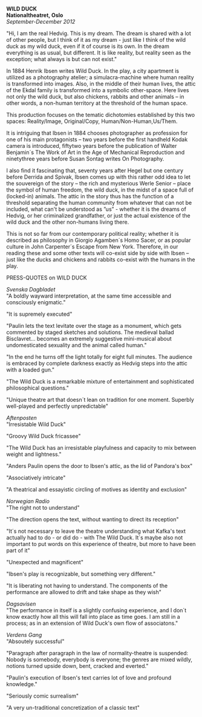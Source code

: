**WILD DUCK**  
**Nationaltheatret, Oslo**  
*September-December 2012*

"Hi, I am the real Hedvig. This is my dream. The dream is shared with a lot of other people, but I think of it as my dream - just like I think of the wild duck as my wild duck, even if it of course is its own. In the dream everything is as usual, but different. It is like reality, but reality seen as the exception; what always is but can not exist."

In 1884 Henrik Ibsen writes Wild Duck. In the play, a city apartment is utilized as a photography atelier; a simulacra-machine where human reality is transformed into images. Also, in the middle of their human lives, the attic of the Ekdal family is transformed into a symbolic other-space. Here lives not only the wild duck, but also chickens, rabbits and other animals – in other words, a non-human territory at the threshold of the human space.

This production focuses on the tematic dichotomies established by this two spaces: Reality/Image, Original/Copy, Human/Non-Human,Us/Them.

It is intriguing that Ibsen in 1884 chooses photographer as profession for one of his main protagonists – two years before the first handheld Kodak camera is introduced, fiftytwo years before the publication of Walter Benjamin´s The Work of Art in the Age of Mechanical Reproduction and ninetythree years before Susan Sontag writes On Photography.

I also find it fascinating that, seventy years after Hegel but one century before Derrida and Spivak, Ibsen comes up with this rather odd idea to let the souvereign of the story – the rich and mysterious Werle Senior – place the symbol of human freedom, the wild duck, in the midst of a space full of (locked-in) animals. The attic in the story thus has the function of a threshold separating the human community from whatever that can not be included, what can't be understood as ”us” - whether it is the dreams of Hedvig, or her criminalized grandfather, or just the actual existence of the wild duck and the other non-humans living there.

This is not so far from our contemporary political reality; whether it is described as philosophy in Giorgio Agamben´s Homo Sacer, or as popular culture in John Carpenter´s Escape from New York.
Therefore, in our reading these and some other texts will co-exist side by side with Ibsen – just like the ducks and chickens and rabbits co-exist with the humans in the play.

PRESS-QUOTES on WILD DUCK  

*Svenska Dagbladet*   
"A boldly wayward interpretation, at the same time accessible and consciously enigmatic."

"It is supremely executed"

"Paulin lets the text levitate over the stage as a monument, which gets commented by staged sketches and solutions. The medieval ballad Bisclavret... becomes an extremely suggestive mini-musical about undomesticated sexuality and the animal called human."

"In the end he turns off the light totally for eight full minutes. The audience is embraced by complete darkness exactly as Hedvig steps into the attic with a loaded gun."

"The Wild Duck is a remarkable mixture of entertainment and sophisticated philosophical questions."

"Unique theatre art that doesn´t lean on tradition for one moment. Superbly well-played and perfectly unpredictable"

*Aftenposten*  
"Irresistable Wild Duck"

"Groovy Wild Duck fricassee"

"The Wild Duck has an irresistable playfulness and capacity to mix between weight and lightness."

"Anders Paulin opens the door to Ibsen's attic, as the lid of Pandora's box"

"Associatively intricate"

"A theatrical and essayistic circling of motives as identity and exclusion"

*Norwegian Radio*  
"The right not to understand"

"The direction opens the text, without wanting to direct its reception"

"It´s not necessary to leave the theatre understanding what Kafka's text actually had to do - or did do - with The Wild Duck. It´s maybe also not important to put words on this experience of theatre, but more to have been part of it"

"Unexpected and magnificent"

"Ibsen's play is recognizable, but something very different."

"It is liberating not having to understand. The components of the performance are allowed to drift and take shape as they wish"

*Dagsavisen*  
"The performance in itself is a slightly confusing experience, and I don´t know exactly how all this will fall into place as time goes. I am still in a process; as in an extension of Wild Duck's own flow of associatons."

*Verdens Gang*  
"Absoutely successful"

"Paragraph after paragraph in the law of normality-theatre is suspended: Nobody is somebody, everybody is everyone; the genres are mixed wildly, notions turned upside down, bent, cracked and everted."

"Paulin's execution of Ibsen's text carries lot of love and profound knowledge."

"Seriously comic surrealism"

"A very un-traditional concretization of a classic text"


